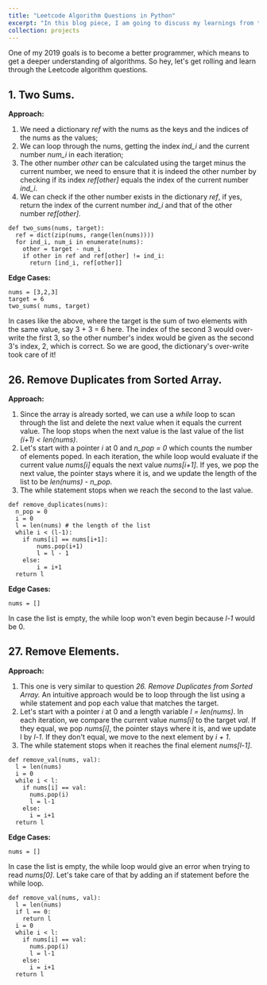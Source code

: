 ```yaml
---
title: "Leetcode Algorithm Questions in Python"
excerpt: "In this blog piece, I am going to discuss my learnings from the Leetcode algorithm questions using Python as the tool."
collection: projects
---
```


One of my 2019 goals is to become a better programmer, which means to get a deeper understanding of algorithms. So hey, let's get rolling and learn through the Leetcode algorithm questions.

## 1. Two Sums.

**Approach:**
1. We need a dictionary *ref* with the nums as the keys and the indices of the nums as the values;
2. We can loop through the nums, getting the index *ind_i* and the current number *num_i* in each iteration;
3. The other number *other* can be calculated using the target minus the current number, we need to ensure that it is indeed the other number by checking if its index *ref[other]* equals the index of the current number *ind_i*.
4. We can check if the other number exists in the dictionary *ref*, if yes, return the index of the current number *ind_i* and that of the other number *ref[other]*.

```
def two_sums(nums, target):
  ref = dict(zip(nums, range(len(nums))))
  for ind_i, num_i in enumerate(nums):
    other = target - num_i
    if other in ref and ref[other] != ind_i:
      return [ind_i, ref[other]]
```
**Edge Cases:**

```
nums = [3,2,3]
target = 6
two_sums( nums, target)
```

In cases like the above, where the target is the sum of two elements with the same value, say 3 + 3 = 6 here. The index of the second 3 would over-write the first 3, so the other number's index would be given as the second 3's index, 2, which is correct. So we are good, the dictionary's over-write took care of it!

## 26. Remove Duplicates from Sorted Array.

**Approach:**
1. Since the array is already sorted, we can use a *while* loop to scan through the list and delete the next value when it equals the current value. The loop stops when the next value is the last value of the list *(i+1) < len(nums)*.
2. Let's start with a pointer *i* at 0 and *n_pop = 0* which counts the number of elements poped. In each iteration, the while loop would evaluate if the current value *nums[i]* equals the next value *nums[i+1]*. If yes, we pop the next value, the pointer stays where it is, and we update the length of the list to be *len(nums) - n_pop*.
3. The while statement stops when we reach the second to the last value.

```
def remove_duplicates(nums):
  n_pop = 0
  i = 0
  l = len(nums) # the length of the list
  while i < (l-1):
    if nums[i] == nums[i+1]:
        nums.pop(i+1)
        l = l - 1
    else:
        i = i+1
  return l      
```
**Edge Cases:**
```
nums = []
```
In case the list is empty, the while loop won't even begin because *l-1* would be 0.

## 27. Remove Elements.

**Approach:**
1. This one is very similar to question *26. Remove Duplicates from Sorted Array.* An intuitive approach would be to loop through the list using a while statement and pop each value that matches the target.
2. Let's start with a pointer *i* at 0 and a length variable *l = len(nums)*. In each iteration, we compare the current value *nums[i]* to the target *val*. If they equal, we pop *nums[i]*, the pointer stays where it is, and we update l by *l-1*. If they don't equal, we move to the next element by *i + 1*.
3. The while statement stops when it reaches the final element *nums[l-1]*.
```
def remove_val(nums, val):
  l = len(nums)
  i = 0
  while i < l:
    if nums[i] == val:
      nums.pop(i)
      l = l-1
    else:
      i = i+1
  return l
```
**Edge Cases:**
```
nums = []
```
In case the list is empty, the while loop would give an error when trying to read *nums[0]*. Let's take care of that by adding an if statement before the while loop.
```
def remove_val(nums, val):
  l = len(nums)
  if l == 0:
    return l
  i = 0
  while i < l:
    if nums[i] == val:
      nums.pop(i)
      l = l-1
    else:
      i = i+1
  return l
```
